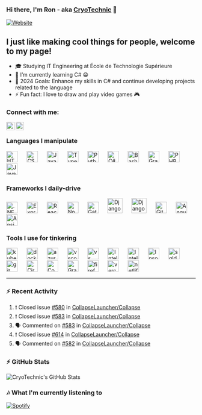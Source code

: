 ### Hi there, I'm Ron - aka [CryoTechnic][website] 👋 

[![Website](https://img.shields.io/website?label=Portfolio@Vercel&style=for-the-badge&url=https%3A%2F%2Fportfolio-web-rho.vercel.app)](https://portfolio-web-rho.vercel.app/)

## I just like making cool things for people, welcome to my page!

- 🎓 Studying IT Engineering at École de Technologie Supérieure
- 🌱 I’m currently learning C# 😁
- 🥅 2024 Goals: Enhance my skills in C# and continue developing projects related to the language
- ⚡ Fun fact: I love to draw and play video games 🎮

### Connect with me:

[<img align="left" alt="Portfolio@Vercel" width="22px" target="_blank" src="https://cdn.jsdelivr.net/gh/devicons/devicon@latest/icons/vercel/vercel-original.svg" />][website]
[<img align="left" alt="Ron Friedman | LinkedIn" width="22px" target="_blank" src="https://cdn.jsdelivr.net/gh/devicons/devicon@latest/icons/linkedin/linkedin-original.svg" />][linkedin]

<br />

### Languages I manipulate

<div align="left">
  <img height="30" alt="HTML5" src="https://cdn.jsdelivr.net/gh/devicons/devicon@latest/icons/html5/html5-original.svg" />
  <img width="16" />
  <img height="30" alt="CSS3" src="https://cdn.jsdelivr.net/gh/devicons/devicon@latest/icons/css3/css3-original.svg" />
  <img width="16" />
  <img height="30" alt="JavaScript" src="https://cdn.jsdelivr.net/gh/devicons/devicon@latest/icons/javascript/javascript-original.svg" />
  <img width="16" />
  <img height="30" alt="TypeScript" src="https://cdn.jsdelivr.net/gh/devicons/devicon@latest/icons/typescript/typescript-original.svg" />
  <img width="16" />
  <img height="30" alt="Python" src="https://cdn.jsdelivr.net/gh/devicons/devicon@latest/icons/python/python-original.svg" />
  <img width="16" />
  <img height="30" alt="C#" src="https://cdn.jsdelivr.net/gh/devicons/devicon@latest/icons/csharp/csharp-original.svg" />
  <img width="16" />
  <img height="30" alt="Bash" src="https://cdn.jsdelivr.net/gh/devicons/devicon@latest/icons/bash/bash-original.svg" />
  <img width="16" />
  <img height="30" alt="GraphQL" src="https://cdn.jsdelivr.net/gh/devicons/devicon@latest/icons/graphql/graphql-plain.svg" />
  <img width="16" />
  <img height="30" alt="PHP" src="https://cdn.jsdelivr.net/gh/devicons/devicon@latest/icons/php/php-original.svg" />
  <img width="16" />
  <img height="30" alt="Java" src="https://cdn.jsdelivr.net/gh/devicons/devicon@latest/icons/java/java-original.svg" />
  <img width="16" />
</div>

### Frameworks I daily-drive

<div align="left">
  <img alt=".NET Logo" height="30" src="https://cdn.jsdelivr.net/gh/devicons/devicon@latest/icons/dot-net/dot-net-plain-wordmark.svg" />
  <img width="16" />
  <img alt="ExpressJS Logo" height="30" src="https://cdn.jsdelivr.net/gh/devicons/devicon@latest/icons/express/express-original.svg" />
  <img width="16" />
  <img alt="React Logo" height="30" src="https://cdn.jsdelivr.net/gh/devicons/devicon@latest/icons/react/react-original.svg" />
  <img width="16" />
  <img alt="NodeJS Logo" height="30" src="https://cdn.jsdelivr.net/gh/devicons/devicon@latest/icons/nodejs/nodejs-original-wordmark.svg" />
  <img width="16" />
  <img alt="GatsbyJS Logo" height="30" src="https://cdn.jsdelivr.net/gh/devicons/devicon@latest/icons/gatsby/gatsby-original.svg" />
  <img width="16" />
  <img height="40" alt="Django" src="https://cdn.jsdelivr.net/gh/devicons/devicon@latest/icons/django/django-plain-wordmark.svg" />
  <img width="16" />
  <img height="40" alt="Django REST Framework" src="https://cdn.jsdelivr.net/gh/devicons/devicon@latest/icons/djangorest/djangorest-original.svg" />
  <img width="16" />
  <img height="30" alt="GitHub Actions" src="https://cdn.jsdelivr.net/gh/devicons/devicon@latest/icons/githubactions/githubactions-original.svg" />
  <img width="16" />
  <img height="30" alt="Angular" src="https://cdn.jsdelivr.net/gh/devicons/devicon@latest/icons/angular/angular-original.svg" />
  <img width="16" />
  <img height="30" alt="Ansible" src="https://cdn.jsdelivr.net/gh/devicons/devicon@latest/icons/ansible/ansible-original.svg" />
</div>


### Tools I use for tinkering
<div align="left">
  <img src="https://cdn.jsdelivr.net/gh/devicons/devicon/icons/kubernetes/kubernetes-plain.svg" height="30" alt="kubernetes logo"  />
  <img width="16" />
  <img src="https://cdn.jsdelivr.net/gh/devicons/devicon/icons/docker/docker-plain-wordmark.svg" height="30" alt="docker logo"  />
  <img width="16" />
  <img src="https://cdn.jsdelivr.net/gh/devicons/devicon/icons/azure/azure-original.svg" height="30" alt="azure logo"  />
  <img width="16" />
  <img src="https://cdn.jsdelivr.net/gh/devicons/devicon/icons/vscode/vscode-original.svg" height="30" alt="vscode logo"  />
  <img width="16" />
  <img src="https://cdn.jsdelivr.net/gh/devicons/devicon@latest/icons/visualstudio/visualstudio-original.svg" height="30" alt="vs logo" />
  <img width="16" />
  <img height="30" alt="IntelliJ Qodana" src="https://cdn.jsdelivr.net/gh/devicons/devicon@latest/icons/qodana/qodana-original.svg" />
  <img width="16" />
  <img height="30" alt="IntelliJ Rider" src="https://cdn.jsdelivr.net/gh/devicons/devicon@latest/icons/rider/rider-original.svg" />
  <img width="16" />
  <img height="30" alt="Insomnia" src="https://cdn.jsdelivr.net/gh/devicons/devicon@latest/icons/insomnia/insomnia-original.svg" />
  <img width="16" />
  <img src="https://cdn.jsdelivr.net/gh/devicons/devicon@latest/icons/sqldeveloper/sqldeveloper-plain.svg" height="30" alt="sqldeveloper logo" />
  <img width="16" />
  <img src="https://cdn.jsdelivr.net/gh/devicons/devicon/icons/git/git-original.svg" height="30" alt="git logo"  />
  <img width="16" />
  <img height="30" alt="Circle CI" src="https://cdn.jsdelivr.net/gh/devicons/devicon@latest/icons/circleci/circleci-plain.svg" />
  <img width="16" />
  <img height="30" alt="CodeCov" src="https://cdn.jsdelivr.net/gh/devicons/devicon@latest/icons/codecov/codecov-plain.svg" />
  <img width="16" />
  <img height="30" alt="Grafana" src="https://cdn.jsdelivr.net/gh/devicons/devicon@latest/icons/grafana/grafana-original.svg" />
  <img width="16" />
  <img src="https://cdn.jsdelivr.net/gh/devicons/devicon/icons/firefox/firefox-original.svg" height="30" alt="firefox logo" />
  <img width="16" />
  <img src="https://cdn.jsdelivr.net/gh/devicons/devicon@latest/icons/vercel/vercel-original.svg" height="30" alt="vercel logo" />
  <img width="16" />
  <img src="https://cdn.jsdelivr.net/gh/devicons/devicon@latest/icons/netlify/netlify-original.svg" height="30" alt="netlify logo" />
</div>

---
### :zap: Recent Activity
  
<!--START_SECTION:activity-->
1. ❗️ Closed issue [#580](https://github.com/CollapseLauncher/Collapse/issues/580) in [CollapseLauncher/Collapse](https://github.com/CollapseLauncher/Collapse)
2. ❗️ Closed issue [#583](https://github.com/CollapseLauncher/Collapse/issues/583) in [CollapseLauncher/Collapse](https://github.com/CollapseLauncher/Collapse)
3. 🗣 Commented on [#583](https://github.com/CollapseLauncher/Collapse/issues/583) in [CollapseLauncher/Collapse](https://github.com/CollapseLauncher/Collapse)
4. ❗️ Closed issue [#614](https://github.com/CollapseLauncher/Collapse/issues/614) in [CollapseLauncher/Collapse](https://github.com/CollapseLauncher/Collapse)
5. 🗣 Commented on [#582](https://github.com/CollapseLauncher/Collapse/issues/582) in [CollapseLauncher/Collapse](https://github.com/CollapseLauncher/Collapse)
<!--END_SECTION:activity-->

### :zap: GitHub Stats
<div align="center">
  <img align="left" alt="CryoTechnic's GitHub Stats" src="https://github-readme-stats-cryotechnic.vercel.app/api?username=CryoTechnic&theme=tokyonight&show_icons=true&hide_border=true&include_all_commits=true&count_private=true&hide_title=true" />
</div>
<br clear="both" />

### 🎶 What I'm currently listening to 
[![Spotify](https://novatorem-cryotechnic.vercel.app/api/spotify)](https://open.spotify.com/user/mrgamingt00lman)

[website]: https://portfolio-web-rho.vercel.app/
[linkedin]: https://www.linkedin.com/in/ron-friedman123123/
